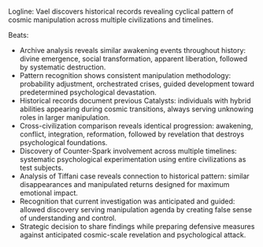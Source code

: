 ﻿---
series: 2
novella: 5
file: S2N5_CH06
type: chapter
pov: Vael
setting: Underground archives - historical discovery
word_target_min: 1201
word_target_max: 2299
status: outline
---
Logline: Vael discovers historical records revealing cyclical pattern of cosmic manipulation across multiple civilizations and timelines.

Beats:
- Archive analysis reveals similar awakening events throughout history: divine emergence, social transformation, apparent liberation, followed by systematic destruction.
- Pattern recognition shows consistent manipulation methodology: probability adjustment, orchestrated crises, guided development toward predetermined psychological devastation.
- Historical records document previous Catalysts: individuals with hybrid abilities appearing during cosmic transitions, always serving unknowing roles in larger manipulation.
- Cross-civilization comparison reveals identical progression: awakening, conflict, integration, reformation, followed by revelation that destroys psychological foundations.
- Discovery of Counter-Spark involvement across multiple timelines: systematic psychological experimentation using entire civilizations as test subjects.
- Analysis of Tiffani case reveals connection to historical pattern: similar disappearances and manipulated returns designed for maximum emotional impact.
- Recognition that current investigation was anticipated and guided: allowed discovery serving manipulation agenda by creating false sense of understanding and control.
- Strategic decision to share findings while preparing defensive measures against anticipated cosmic-scale revelation and psychological attack.